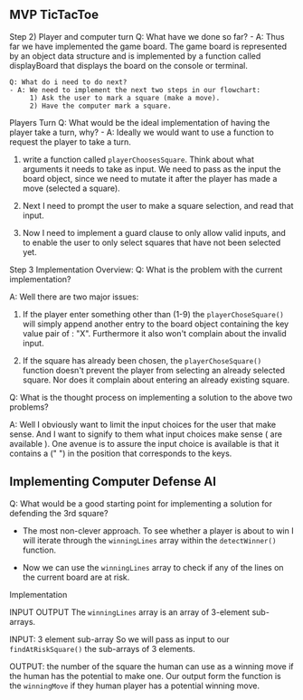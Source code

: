 ## MVP TicTacToe

Step 2) Player and computer turn
Q: What have we done so far? - A: Thus far we have implemented the game board. The game board is represented
by an object data structure and is implemented by a function called displayBoard that displays the board on the console or terminal.

    Q: What do i need to do next?
    - A: We need to implement the next two steps in our flowchart:
         1) Ask the user to mark a square (make a move).
         2) Have the computer mark a square.

Players Turn
Q: What would be the ideal implementation of having the player take a turn, why? - A: Ideally we would want to use a function to request the player to take a turn.

1. write a function called `playerChoosesSquare`. Think about what arguments it needs to take as input. We need to pass as the input the board object, since we need to mutate it after the player has made a move (selected a square).

2) Next I need to prompt the user to make a square selection, and read that input.

3) Now I need to implement a guard clause to only allow valid inputs, and to enable the user to only select squares that have not been selected yet.

Step 3 Implementation Overview:
Q: What is the problem with the current implementation?

A: Well there are two major issues:

1. If the player enter something other than (1-9) the `playerChoseSquare()` will simply append another entry to the board object containing the key value pair of <entered input>: "X". Furthermore it also won't complain about the invalid input.

2. If the square has already been chosen, the `playerChoseSquare()` function doesn't prevent the player from selecting an already selected square. Nor does it complain about entering an already existing square.

Q: What is the thought process on implementing a solution to the above two problems?

A: Well I obviously want to limit the input choices for the user that make sense. And I want to signify to them what input choices make sense ( are available ). One avenue is to assure the input choice is available is that it contains a (" ") in the position that corresponds to the keys.

## Implementing Computer Defense AI

Q: What would be a good starting point for implementing a solution for defending the 3rd square?

- The most non-clever approach. To see whether a player is about to win I will iterate through the `winningLines` array within the `detectWinner()` function.

- Now we can use the `winningLines` array to check if any of the lines on the current board are at risk.

Implementation

INPUT OUTPUT
The `winningLines` array is an array of 3-element sub-arrays.

INPUT: 3 element sub-array
So we will pass as input to our `findAtRiskSquare()` the sub-arrays of 3 elements.

OUTPUT: the number of the square the human can use as a winning move if the human has the potential to make one.
Our output form the function is the `winningMove` if they human player has a potential winning move.
